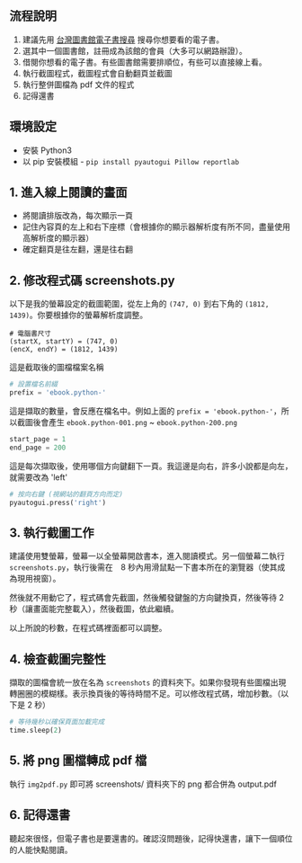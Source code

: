 ## 流程說明

1. 建議先用 [台灣圖書館電子書搜尋](https://taiwanlibrarysearch.herokuapp.com/) 搜尋你想要看的電子書。
2. 選其中一個圖書館，註冊成為該館的會員（大多可以網路辦證）。
3. 借閱你想看的電子書。有些圖書館需要排順位，有些可以直接線上看。
4. 執行截圖程式，截圖程式會自動翻頁並截圖
5. 執行整併圖檔為 pdf 文件的程式
6. 記得還書

## 環境設定

* 安裝 Python3
* 以 pip 安裝模組 - `pip install pyautogui Pillow reportlab`


## 1. 進入線上閱讀的畫面

* 將閱讀排版改為，每次顯示一頁
* 記住內容頁的左上和右下座標（會根據你的顯示器解析度有所不同，盡量使用高解析度的顯示器）
* 確定翻頁是往左翻，還是往右翻

## 2. 修改程式碼 screenshots.py

以下是我的螢幕設定的截圖範圍，從左上角的 `(747, 0)` 到右下角的 `(1812, 1439)`。你要根據你的螢幕解析度調整。

```
# 電腦書尺寸
(startX, startY) = (747, 0)
(encX, endY) = (1812, 1439)
```

這是截取後的圖檔檔案名稱

```python
# 設置檔名前綴
prefix = 'ebook.python-'
```

這是擷取的數量，會反應在檔名中。例如上面的 `prefix = 'ebook.python-'`，所以截圖後會產生 `ebook.python-001.png` ~ `ebook.python-200.png`

```python
start_page = 1
end_page = 200
```

這是每次擷取後，使用哪個方向鍵翻下一頁。我這邊是向右，許多小說都是向左，就需要改為 'left'

```python
# 按向右鍵 (視網站的翻頁方向而定)
pyautogui.press('right')
```

## 3. 執行截圖工作

建議使用雙螢幕，螢幕一以全螢幕開啟書本，進入閱讀模式。另一個螢幕二執行 `screenshots.py`，執行後需在　8 秒內用滑鼠點一下書本所在的瀏覽器（使其成為現用視窗）。

然後就不用動它了，程式碼會先截圖，然後觸發鍵盤的方向鍵換頁，然後等待 2 秒（讓畫面能完整載入），然後截圖，依此繼續。

以上所說的秒數，在程式碼裡面都可以調整。


## 4. 檢查截圖完整性

擷取的圖檔會統一放在名為 `screenshots` 的資料夾下。如果你發現有些圖檔出現轉圈圈的模糊樣。表示換頁後的等待時間不足。可以修改程式碼，增加秒數。（以下是 2 秒）

```python
# 等待幾秒以確保頁面加載完成
time.sleep(2)
```

## 5. 將 png 圖檔轉成 pdf 檔

執行 `img2pdf.py` 即可將 screenshots/ 資料夾下的 png 都合併為 output.pdf


## 6. 記得還書

聽起來很怪，但電子書也是要還書的。確認沒問題後，記得快還書，讓下一個順位的人能快點閱讀。
